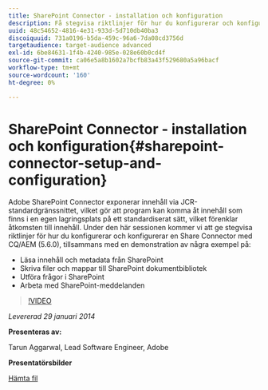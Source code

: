 ```yaml
---
title: SharePoint Connector - installation och konfiguration
description: Få stegvisa riktlinjer för hur du konfigurerar och konfigurerar en Share-anslutning med CQ/AEM (5.6.0), tillsammans med en demonstration av några exempel. Adobe SharePoint Connector exponerar innehåll via JCR-standardgränssnittet, vilket gör att program kan komma åt innehåll som finns i en egen lagringsplats på ett standardiserat sätt, vilket förenklar åtkomsten till innehåll.
uuid: 48c54652-4816-4e31-933d-5d710db40ba3
discoiquuid: 731a0196-b5da-459c-96a6-7da08cd3756d
targetaudience: target-audience advanced
exl-id: 6be84631-1f4b-4240-985e-028e60b0cd4f
source-git-commit: ca06e5a8b1602a7bcfb83a43f529680a5a96bacf
workflow-type: tm+mt
source-wordcount: '160'
ht-degree: 0%

---
```


# SharePoint Connector - installation och konfiguration{#sharepoint-connector-setup-and-configuration}

Adobe SharePoint Connector exponerar innehåll via JCR-standardgränssnittet, vilket gör att program kan komma åt innehåll som finns i en egen lagringsplats på ett standardiserat sätt, vilket förenklar åtkomsten till innehåll. Under den här sessionen kommer vi att ge stegvisa riktlinjer för hur du konfigurerar och konfigurerar en Share Connector med CQ/AEM (5.6.0), tillsammans med en demonstration av några exempel på:

* Läsa innehåll och metadata från SharePoint
* Skriva filer och mappar till SharePoint dokumentbibliotek
* Utföra frågor i SharePoint
* Arbeta med SharePoint-meddelanden

>[!VIDEO](https://video.tv.adobe.com/v/19525/?quality=9)

*Levererad 29 januari 2014*

**Presenteras av:**

Tarun Aggarwal, Lead Software Engineer, Adobe

**Presentatörsbilder**

[Hämta fil](assets/cq-gems-sharepoint-connector.pdf)
<!--
[Get back to the Overview](https://helpx.adobe.com/experience-manager/kt/eseminars/gems/aem-index.html)
-->
